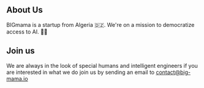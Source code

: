 ## About Us

BIGmama is a startup from Algeria 🇩🇿. We're on a mission to democratize access to AI. 🤖✨

## Join us
We are always in the look of special humans and intelligent engineers
if you are interested in what we do join us by sending an email to contact@big-mama.io
